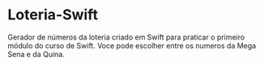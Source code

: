 # Loteria-Swift
Gerador de números da loteria criado em Swift para praticar o primeiro módulo do curso de Swift.
Voce pode escolher entre os numeros da Mega Sena e da Quina.

